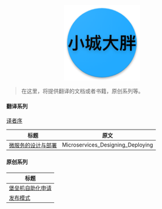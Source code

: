 <p align="center">
   <img width="200" src="avatar.png">
</p>

> 在这里，将提供翻译的文档或者书籍，原创系列等。

#### 翻译系列

[译者序](translator_foreword.md)


|           标题             |             原文             |
| --------------------------| ---------------------------- |
| [微服务的设计与部署](https://github.com/liubq919/microservices-design-deploy_cn)    |  Microservices_Designing_Deploying|

#### 原创系列

| 标题                          |
| ---------------------------- |
| [堡垒机自助化申请](bhapp/README.md)         |
| [发布模式](deployment-strategies/README.md)         |